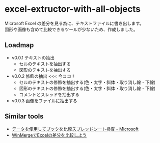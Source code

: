 # excel-extructor-with-all-objects

Microsoft Excel の差分を見る為に、テキストファイルに書き出します。  
図形や画像も含めて比較できるツールが少ないため、作成しました。  

## Loadmap

- v0.0.1 テキストの抽出
  - セルのテキストを抽出する
  - 図形のテキストを抽出する
- v0.0.2 修飾の抽出         <<< 今ココ！
  - セルのテキストの修飾を抽出する(色・太字・斜体・取り消し線・下線)
  - 図形のテキストの修飾を抽出する(色・太字・斜体・取り消し線・下線)
  - コメントとスレッドを抽出する
- v0.0.3 画像をファイルに抽出する

## Similar tools

- [データを使用してブックを比較スプレッドシート検査 - Microsoft](https://support.microsoft.com/ja-jp/office/データを使用してブックを比較スプレッドシート検査-ebaf3d62-2af5-4cb1-af7d-e958cc5fad42)
- [WinMergeでExcelの差分を比較しよう](https://tech.robotpayment.co.jp/entry/2023/03/23/070000)
